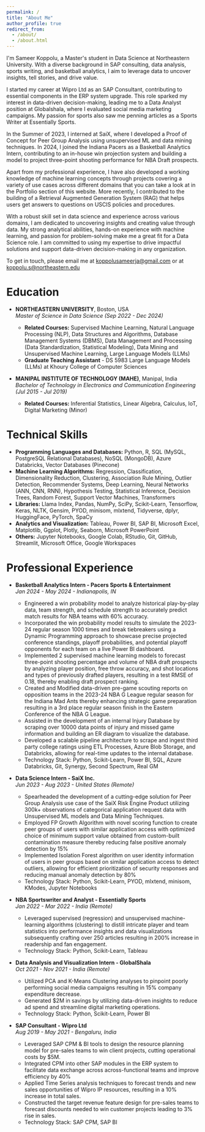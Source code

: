 ```yaml
---
permalink: /
title: "About Me"
author_profile: true
redirect_from: 
  - /about/
  - /about.html
---
```


I'm Sameer Koppolu, a Master's student in Data Science at Northeastern University. With a diverse background in SAP consulting, data analysis, sports writing, and basketball analytics, I aim to leverage data to uncover insights, tell stories, and drive value.

I started my career at Wipro Ltd as an SAP Consultant, contributing to essential components in the ERP system upgrade. This role sparked my interest in data-driven decision-making, leading me to a Data Analyst position at Globalshala, where I evaluated social media marketing campaigns. My passion for sports also saw me penning articles as a Sports Writer at Essentially Sports.

In the Summer of 2023, I interned at SaiX, where I developed a Proof of Concept for Peer Group Analysis using unsupervised ML and data mining techniques. In 2024, I joined the Indiana Pacers as a Basketball Analytics Intern, contributing to an in-house win projection system and building a model to project three-point shooting performance for NBA Draft prospects.

Apart from my professional experience, I have also developed a working knowledge of machine learning concepts through projects covering a variety of use cases across different domains that you can take a look at in the Portfolio section of this website. More recently, I contributed to the building of a Retrieval Augmented Generation System (RAG) that helps users get answers to questions on USCIS policies and procedures.

With a robust skill set in data science and experience across various domains, I am dedicated to uncovering insights and creating value through data. My strong analytical abilities, hands-on experience with machine learning, and passion for problem-solving make me a great fit for a Data Science role. I am committed to using my expertise to drive impactful solutions and support data-driven decision-making in any organization.

To get in touch, please email me at [koppolusameerja@gmail.com](mailto:koppolusameerja@gmail.com) or at [koppolu.s@northeastern.edu](mailto:koppolu.s@northeastern.edu)

Education
======
* **NORTHEASTERN UNIVERSITY**, Boston, USA  
  *Master of Science in Data Science (Sep 2022 - Dec 2024)*  
  * **Related Courses:** Supervised Machine Learning, Natural Language Processing (NLP), Data Structures and Algorithms, Database Management Systems (DBMS), Data Management and Processing (Data   Standardization, Statistical Modeling), Data Mining and Unsupervised Machine Learning, Large Language Models (LLMs)  
  * **Graduate Teaching Assistant** - DS 5983 Large Language Models (LLMs) at Khoury College of Computer Sciences
    
* **MANIPAL INSTITUTE OF TECHNOLOGY (MAHE)**, Manipal, India  
  *Bachelor of Technology in Electronics and Communication Engineering (Jul 2015 - Jul 2019)*  
  * **Related Courses:** Inferential Statistics, Linear Algebra, Calculus, IoT, Digital Marketing (Minor)

Technical Skills
======
* **Programming Languages and Databases:** Python, R, SQL (MySQL, PostgreSQL Relational Databases), NoSQL (MongoDB), Azure Databricks, Vector Databases (Pinecone)
* **Machine Learning Algorithms:** Regression, Classification, Dimensionality Reduction, Clustering, Association Rule Mining, Outlier Detection, Recommender Systems, Deep Learning, Neural Networks (ANN, CNN, RNN), Hypothesis Testing, Statistical Inference, Decision Trees, Random Forest, Support Vector Machines, Transformers
* **Libraries:** Llama Index, Pandas, NumPy, SciPy, Scikit-Learn, Tensorflow, Keras, NLTK, Gensim, PYOD, minisom, mlxtend, Tidyverse, dplyr, HuggingFace, PyTorch, SpaCy
* **Analytics and Visualization:** Tableau, Power BI, SAP BI, Microsoft Excel, Matplotlib, Ggplot, Plotly, Seaborn, Microsoft PowerPoint
* **Others:** Jupyter Notebooks, Google Colab, RStudio, Git, GitHub, Streamlit, Microsoft Office, Google Workspaces

Professional Experience
======
* **Basketball Analytics Intern - Pacers Sports & Entertainment**  
  *Jan 2024 - May 2024 - Indianapolis, IN*
  * Engineered a win probability model to analyze historical play-by-play data, team strength, and schedule strength to accurately predict match results for NBA teams with 60% accuracy.
  * Incorporated the win probability model results to simulate the 2023-24 regular season 1000 times and break tiebreakers using a Dynamic Programming approach to showcase precise projected conference standings, playoff probabilities, and potential playoff opponents for each team on a live Power BI dashboard.
  * Implemented 2 supervised machine learning models to forecast three-point shooting percentage and volume of NBA draft prospects by analyzing player position, free throw accuracy, and shot locations and types of previously drafted players, resulting in a test RMSE of 0.18, thereby enabling draft prospect ranking.
  * Created and Modified data-driven pre-game scouting reports on opposition teams in the 2023-24 NBA G League regular season for the Indiana Mad Ants thereby enhancing strategic game preparation resulting in a 3rd place regular season finish in the Eastern Conference of the NBA G League.
  * Assisted in the development of an internal Injury Database by scraping over 10000 data points of injury and missed game information and building an ER diagram to visualize the database.
  * Developed a scalable pipeline architecture to scrape and ingest third party college ratings using ETL Processes, Azure Blob Storage, and Databricks, allowing for real-time updates to the internal database.
  * Technology Stack: Python, Scikit-Learn, Power BI, SQL, Azure Databricks, Git, Synergy, Second Spectrum, Real GM

* **Data Science Intern - SaiX Inc.**  
  *Jun 2023 - Aug 2023 - United States (Remote)*
  * Spearheaded the development of a cutting-edge solution for Peer Group Analysis use case of the SaiX Risk Engine Product utilizing 300k+ observations of categorical application request data with Unsupervised ML models and Data Mining Techniques.
  * Employed FP Growth Algorithm with novel scoring function to create peer groups of users with similar application access with optimized choice of minimum support value obtained from custom-built contamination measure thereby reducing false positive anomaly detection by 15%
  * Implemented Isolation Forest algorithm on user identity information of users in peer groups based on similar application access to detect outliers, allowing for efficient prioritization of security responses and reducing manual anomaly detection by 80%
  * Technology Stack: Python, Scikit-Learn, PYOD, mlxtend, minisom, KModes, Jupyter Notebooks

* **NBA Sportswriter and Analyst - Essentially Sports**  
  *Jan 2022 - Mar 2022 - India (Remote)*
  * Leveraged supervised (regression) and unsupervised machine-learning algorithms (clustering) to distill intricate player and team statistics into performance insights and data visualizations subsequently crafting over 250 articles resulting in 200% increase in readership and fan engagement.
  * Technology Stack: Python, Scikit-Learn, Tableau
  
* **Data Analysis and Visualization Intern - GlobalShala**  
  *Oct 2021 - Nov 2021 - India (Remote)*
  * Utilized PCA and K-Means Clustering analyses to pinpoint poorly performing social media campaigns resulting in 15% company expenditure decrease.
  * Generated $2M in savings by utilizing data-driven insights to reduce ad spend and streamline digital marketing operations.
  * Technology Stack: Python, Scikit-Learn, Power BI

* **SAP Consultant - Wipro Ltd**  
  *Aug 2019 - May 2021 - Bengaluru, India*
  * Leveraged SAP CPM & BI tools to design the resource planning model for pre-sales teams to win client projects, cutting operational costs by $5M.
  * Integrated CPM into other SAP modules in the ERP system to facilitate data exchange across across-functional teams and improve efficiency by 40%
  * Applied Time Series analysis techniques to forecast trends and new sales opportunities of Wipro IP resources, resulting in a 10% increase in total sales.
  * Constructed the target revenue feature design for pre-sales teams to forecast discounts needed to win customer projects leading to 3% rise in sales.
  * Technology Stack: SAP CPM, SAP BI

